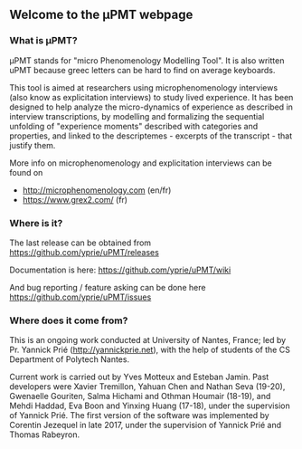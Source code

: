 ## Welcome to the µPMT webpage

### What is µPMT?

µPMT stands for "micro Phenomenology Modelling Tool". It is also written uPMT because greec letters can be hard to find on average keyboards.

This tool is aimed at researchers using microphenomenology interviews (also know as explicitation interviews) to study lived experience. It has been designed to help analyze the micro-dynamics of experience as described in interview transcriptions, by modelling and formalizing the sequential unfolding of "experience moments" described with categories and properties, and linked to the descriptemes - excerpts of the transcript - that justify them.

More info on microphenomenology and explicitation interviews can be found on 
-  http://microphenomenology.com (en/fr)
-  https://www.grex2.com/ (fr)

### Where is it?

The last release can be obtained from https://github.com/yprie/uPMT/releases

Documentation is here: https://github.com/yprie/uPMT/wiki

And bug reporting / feature asking can be done here https://github.com/yprie/uPMT/issues

### Where does it come from?

This is an ongoing work conducted at University of Nantes, France; led by Pr. Yannick Prié (http://yannickprie.net), with the help of students of the CS Department of Polytech Nantes.

Current work is carried out by Yves Motteux and Esteban Jamin. Past developers were Xavier Tremillon, Yahuan Chen and Nathan Seva (19-20), Gwenaelle Gouriten, Salma Hichami and Othman Houmair (18-19), and Mehdi Haddad, Eva Boon and Yinxing Huang (17-18), under the supervision of Yannick Prié. The first version of the software was implemented by Corentin Jezequel in late 2017, under the supervision of Yannick Prié and Thomas Rabeyron.


